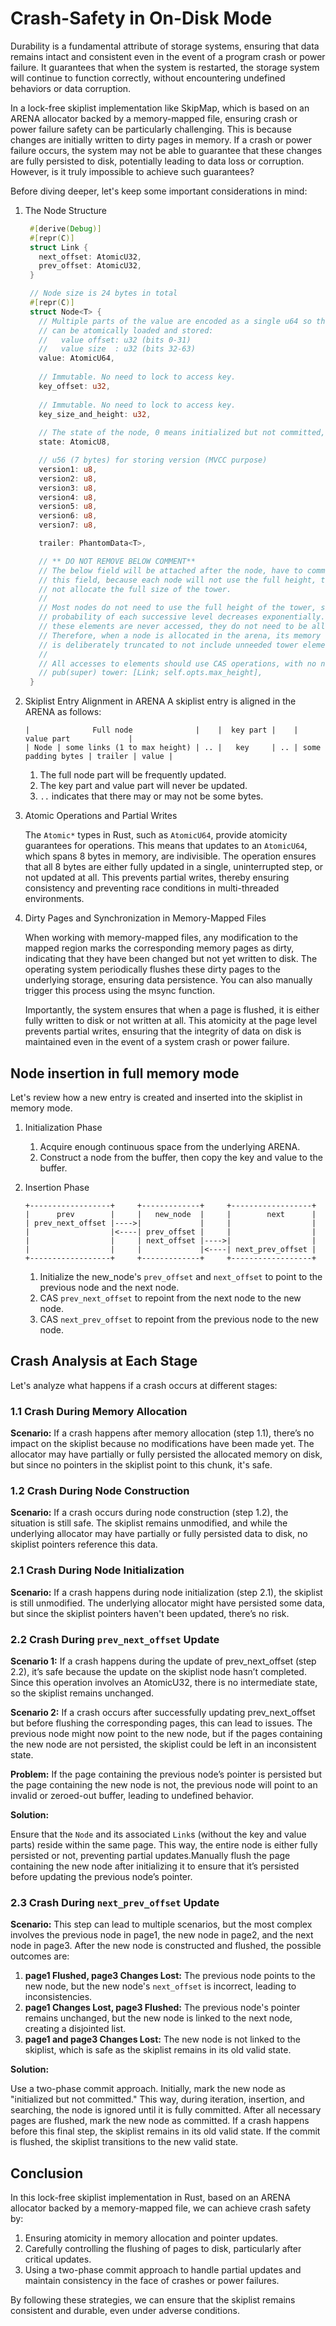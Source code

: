 # Crash-Safety in On-Disk Mode

Durability is a fundamental attribute of storage systems, ensuring that data remains intact and consistent even in the event of a program crash or power failure. It guarantees that when the system is restarted, the storage system will continue to function correctly, without encountering undefined behaviors or data corruption.

In a lock-free skiplist implementation like SkipMap, which is based on an ARENA allocator backed by a memory-mapped file, ensuring crash or power failure safety can be particularly challenging. This is because changes are initially written to dirty pages in memory. If a crash or power failure occurs, the system may not be able to guarantee that these changes are fully persisted to disk, potentially leading to data loss or corruption. However, is it truly impossible to achieve such guarantees?

Before diving deeper, let's keep some important considerations in mind:

1. The Node Structure

   ```rust
    #[derive(Debug)]
    #[repr(C)]
    struct Link {
      next_offset: AtomicU32,
      prev_offset: AtomicU32,
    }

    // Node size is 24 bytes in total
    #[repr(C)]
    struct Node<T> {
      // Multiple parts of the value are encoded as a single u64 so that it
      // can be atomically loaded and stored:
      //   value offset: u32 (bits 0-31)
      //   value size  : u32 (bits 32-63)
      value: AtomicU64,
      
      // Immutable. No need to lock to access key.
      key_offset: u32,
      
      // Immutable. No need to lock to access key.
      key_size_and_height: u32,
      
      // The state of the node, 0 means initialized but not committed, 1 means committed.      
      state: AtomicU8,

      // u56 (7 bytes) for storing version (MVCC purpose)
      version1: u8,
      version2: u8,
      version3: u8,
      version4: u8,
      version5: u8,
      version6: u8,
      version7: u8,

      trailer: PhantomData<T>,

      // ** DO NOT REMOVE BELOW COMMENT**
      // The below field will be attached after the node, have to comment out
      // this field, because each node will not use the full height, the code will
      // not allocate the full size of the tower.
      //
      // Most nodes do not need to use the full height of the tower, since the
      // probability of each successive level decreases exponentially. Because
      // these elements are never accessed, they do not need to be allocated.
      // Therefore, when a node is allocated in the arena, its memory footprint
      // is deliberately truncated to not include unneeded tower elements.
      //
      // All accesses to elements should use CAS operations, with no need to lock.
      // pub(super) tower: [Link; self.opts.max_height],
    }
   ```

2. Skiplist Entry Alignment in ARENA
    A skiplist entry is aligned in the ARENA as follows:

    ```text
    |              Full node              |    |  key part |    |               value part             |          
    | Node | some links (1 to max height) | .. |   key     | .. | some padding bytes | trailer | value |
    ```

    1. The full node part will be frequently updated.
    2. The key part and value part will never be updated.
    3. `..` indicates that there may or may not be some bytes.
3. Atomic Operations and Partial Writes

   The `Atomic*` types in Rust, such as `AtomicU64`, provide atomicity guarantees for operations. This means that updates to an `AtomicU64`, which spans 8 bytes in memory, are indivisible. The operation ensures that all 8 bytes are either fully updated in a single, uninterrupted step, or not updated at all. This prevents partial writes, thereby ensuring consistency and preventing race conditions in multi-threaded environments.

4. Dirty Pages and Synchronization in Memory-Mapped Files

    When working with memory-mapped files, any modification to the mapped region marks the corresponding memory pages as dirty, indicating that they have been changed but not yet written to disk. The operating system periodically flushes these dirty pages to the underlying storage, ensuring data persistence. You can also manually trigger this process using the msync function.

    Importantly, the system ensures that when a page is flushed, it is either fully written to disk or not written at all. This atomicity at the page level prevents partial writes, ensuring that the integrity of data on disk is maintained even in the event of a system crash or power failure.

## Node insertion in full memory mode

Let's review how a new entry is created and inserted into the skiplist in memory mode.

1. Initialization Phase

   1. Acquire enough continuous space from the underlying ARENA.
   2. Construct a node from the buffer, then copy the key and value to the buffer.

2. Insertion Phase

    ```text
    +------------------+     +-------------+     +------------------+
    |      prev        |     |   new_node  |     |        next      |
    | prev_next_offset |---->|             |     |                  |
    |                  |<----| prev_offset |     |                  |
    |                  |     | next_offset |---->|                  |
    |                  |     |             |<----| next_prev_offset |
    +------------------+     +-------------+     +------------------+
    ```

   1. Initialize the new_node's `prev_offset` and `next_offset` to point to the previous node and the next node.
   2. CAS `prev_next_offset` to repoint from the next node to the new node.
   3. CAS `next_prev_offset` to repoint from the previous node to the new node.

## Crash Analysis at Each Stage

Let's analyze what happens if a crash occurs at different stages:

### 1.1 Crash During Memory Allocation

**Scenario:** If a crash happens after memory allocation (step 1.1), there’s no impact on the skiplist because no modifications have been made yet. The allocator may have partially or fully persisted the allocated memory on disk, but since no pointers in the skiplist point to this chunk, it's safe.

### 1.2 Crash During Node Construction

**Scenario:** If a crash occurs during node construction (step 1.2), the situation is still safe. The skiplist remains unmodified, and while the underlying allocator may have partially or fully persisted data to disk, no skiplist pointers reference this data.

### 2.1 Crash During Node Initialization

**Scenario:** If a crash happens during node initialization (step 2.1), the skiplist is still unmodified. The underlying allocator might have persisted some data, but since the skiplist pointers haven't been updated, there’s no risk.

### 2.2 Crash During `prev_next_offset` Update

**Scenario 1:** If a crash happens during the update of prev_next_offset (step 2.2), it’s safe because the update on the skiplist node hasn’t completed. Since this operation involves an AtomicU32, there is no intermediate state, so the skiplist remains unchanged.

**Scenario 2:** If a crash occurs after successfully updating prev_next_offset but before flushing the corresponding pages, this can lead to issues. The previous node might now point to the new node, but if the pages containing the new node are not persisted, the skiplist could be left in an inconsistent state.

**Problem:** If the page containing the previous node’s pointer is persisted but the page containing the new node is not, the previous node will point to an invalid or zeroed-out buffer, leading to undefined behavior.

**Solution:**

Ensure that the `Node` and its associated `Link`s (without the key and value parts) reside within the same page. This way, the entire node is either fully persisted or not, preventing partial updates.Manually flush the page containing the new node after initializing it to ensure that it’s persisted before updating the previous node’s pointer.

### 2.3 Crash During `next_prev_offset` Update

**Scenario:** This step can lead to multiple scenarios, but the most complex involves the previous node in page1, the new node in page2, and the next node in page3. After the new node is constructed and flushed, the possible outcomes are:

1. **page1 Flushed, page3 Changes Lost:** The previous node points to the new node, but the new node's `next_offset` is incorrect, leading to inconsistencies.
2. **page1 Changes Lost, page3 Flushed:** The previous node's pointer remains unchanged, but the new node is linked to the next node, creating a disjointed list.
3. **page1 and page3 Changes Lost:** The new node is not linked to the skiplist, which is safe as the skiplist remains in its old valid state.

**Solution:**

Use a two-phase commit approach. Initially, mark the new node as "initialized but not committed." This way, during iteration, insertion, and searching, the node is ignored until it is fully committed.
After all necessary pages are flushed, mark the new node as committed. If a crash happens before this final step, the skiplist remains in its old valid state. If the commit is flushed, the skiplist transitions to the new valid state.

## Conclusion

In this lock-free skiplist implementation in Rust, based on an ARENA allocator backed by a memory-mapped file, we can achieve crash safety by:

1. Ensuring atomicity in memory allocation and pointer updates.
2. Carefully controlling the flushing of pages to disk, particularly after critical updates.
3. Using a two-phase commit approach to handle partial updates and maintain consistency in the face of crashes or power failures.

By following these strategies, we can ensure that the skiplist remains consistent and durable, even under adverse conditions.
